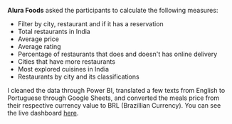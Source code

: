 **Alura Foods** asked the participants to calculate the following measures:

 - Filter by city, restaurant and if it has a reservation
 - Total restaurants in India
 - Average price
 - Average rating
 - Percentage of restaurants that does and doesn't has online delivery
 - Cities that have more restaurants
 - Most explored cuisines in India
 - Restaurants by city and its classifications

I cleaned the data through Power BI, translated a few texts from English to Portuguese through Google Sheets, and converted the meals price from their respective currency value to BRL (Brazillian Currency). You can see the live dashboard [here](https://bit.ly/3tawI5h).
